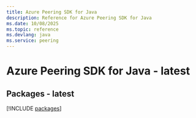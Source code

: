 ```yaml
---
title: Azure Peering SDK for Java
description: Reference for Azure Peering SDK for Java
ms.date: 10/08/2025
ms.topic: reference
ms.devlang: java
ms.service: peering
---
```

# Azure Peering SDK for Java - latest
## Packages - latest
[!INCLUDE [packages](peering-index.md)]